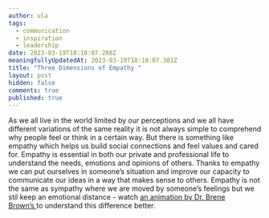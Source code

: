 ```yaml
---
author: ula
tags:
  - communication
  - inspiration
  - leadership
date: 2023-03-19T18:18:07.288Z
meaningfullyUpdatedAt: 2023-03-19T18:18:07.301Z
title: "Three Dimensions of Empathy "
layout: post
hidden: false
comments: true
published: true
---
```

As we all live in the world limited by our perceptions and we all have different variations of the same reality it is not always simple to comprehend why people feel or think in a certain way. But there is something like empathy which helps us build social connections and feel values and cared for. Empathy is essential in both our private and professional life to understand the needs, emotions and opinions of others. Thanks to empathy we can put ourselves in someone’s situation and improve our capacity to communicate our ideas in a way that makes sense to others. Empathy is not the same as sympathy where we are moved by someone’s feelings but we stil keep an emotional distance - watch [an animation by Dr. Brene Brown’s ](https://www.youtube.com/watch?v=KZBTYViDPlQ)to understand this difference better. 

<YouTubeEmbed url='https://www.youtube.com/watch?v=KZBTYViDPlQ' />